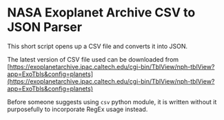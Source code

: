 # NASA Exoplanet Archive CSV to JSON Parser

This short script opens up a CSV file and converts it into JSON. 

The latest version of CSV file used can be downloaded from [https://exoplanetarchive.ipac.caltech.edu/cgi-bin/TblView/nph-tblView?app=ExoTbls&config=planets](https://exoplanetarchive.ipac.caltech.edu/cgi-bin/TblView/nph-tblView?app=ExoTbls&config=planets)

Before someone suggests using `csv` python module, it is written without it purposefully to incorporate RegEx usage instead.